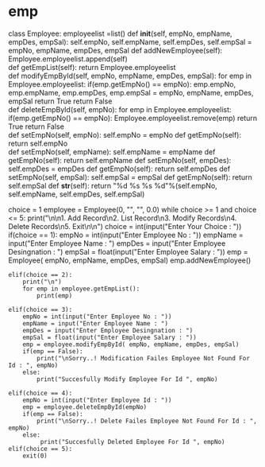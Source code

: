 # emp
class Employee:
    employeelist =list()
    def __init__(self, empNo, empName, empDes, empSal):
        self.empNo, self.empName, self.empDes, self.empSal = empNo, empName, empDes, empSal
    def addNewEmployee(self):
        Employee.employeelist.append(self)  
    def getEmpList(self):
        return Employee.employeelist  
    def modifyEmpById(self, empNo, empName, empDes, empSal):
        for emp in Employee.employeelist:
            if(emp.getEmpNo() == empNo):
                emp.empNo, emp.empName, emp.empDes, emp.empSal = empNo, empName, empDes, empSal
                return True
        return False   
    def deleteEmpById(self, empNo):
         for emp in Employee.employeelist:
            if(emp.getEmpNo() == empNo):
                Employee.employeelist.remove(emp)
                return True
         return False      
    def setEmpNo(self, empNo):
        self.empNo = empNo
    def getEmpNo(self):
        return self.empNo  
    def setEmpNo(self, empName):
        self.empName = empName
    def getEmpNo(self):
        return self.empName
    def setEmpNo(self, empDes):
        self.empDes = empDes
    def getEmpNo(self):
        return self.empDes 
    def setEmpNo(self, empSal):
        self.empSal = empSal
    def getEmpNo(self):
        return self.empSal 
    def __str__(self):
        return "%d %s %s %d"%(self.empNo, self.empName, self.empDes, self.empSal)

choice = 1
employee = Employee(0, "", "", 0.0)
while choice >= 1 and choice <= 5:
    print("\n\n1. Add Record\n2. List Record\n3. Modify Records\n4. Delete Records\n5. Exit\n\n")
    choice = int(input("Enter Your Choice : "))
    if(choice == 1):
        empNo = int(input("Enter Employee No : "))
        empName = input("Enter Employee Name : ")
        empDes = input("Enter Employee Desingnation : ")
        empSal = float(input("Enter Employee Salary : "))
        emp = Employee( empNo, empName, empDes, empSal)
        emp.addNewEmployee()

    elif(choice == 2):
        print("\n")
        for emp in employee.getEmpList():
            print(emp)    

    elif(choice == 3):
        empNo = int(input("Enter Employee No : "))
        empName = input("Enter Employee Name : ")
        empDes = input("Enter Employee Desingnation : ")
        empSal = float(input("Enter Employee Salary : "))
        emp = employee.modifyEmpById( empNo, empName, empDes, empSal)  
        if(emp == False):
            print("\nSorry..! Modification Failes Employee Not Found For Id : ", empNo) 
        else:
            print("Succesfully Modify Employee For Id ", empNo)    

    elif(choice == 4):
        empNo = int(input("Enter Employee Id : "))
        emp = employee.deleteEmpById(empNo)
        if(emp == False): 
            print("\nSorry..! Delete Failes Employee Not Found For Id : ", empNo)  
        else:
             print("Succesfully Deleted Employee For Id ", empNo)         
    elif(choice == 5):
        exit(0)



